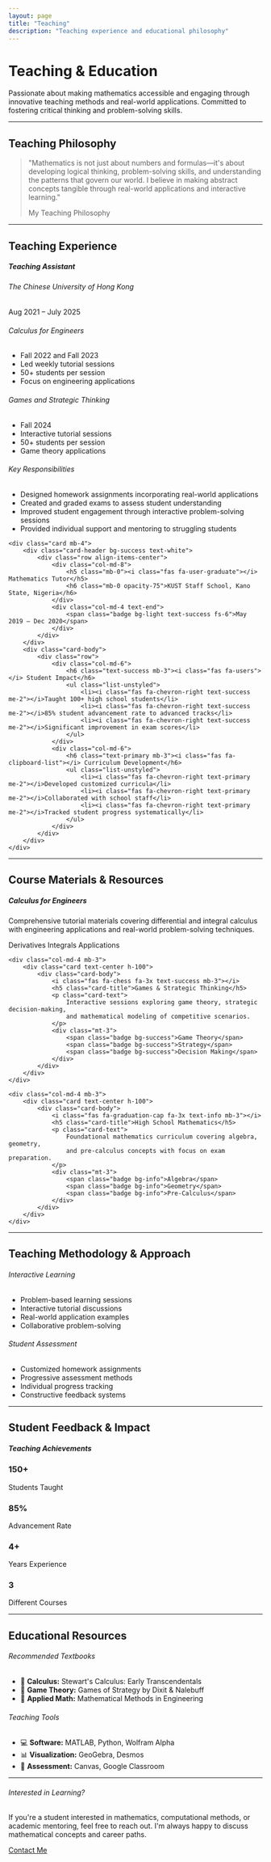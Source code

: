 ```yaml
---
layout: page
title: "Teaching"
description: "Teaching experience and educational philosophy"
---
```


<div class="hero-section bg-gradient-primary text-white p-4 rounded mb-5">
    <div class="row align-items-center">
        <div class="col-md-8">
            <h1 class="display-6 mb-3">Teaching & Education</h1>
            <p class="lead mb-0">
                Passionate about making mathematics accessible and engaging through innovative teaching methods 
                and real-world applications. Committed to fostering critical thinking and problem-solving skills.
            </p>
        </div>
        <div class="col-md-4 text-center">
            <i class="fas fa-chalkboard-teacher fa-4x opacity-50"></i>
        </div>
    </div>
</div>

---

## Teaching Philosophy

<div class="row mb-5">
    <div class="col-lg-8 mx-auto">
        <div class="card border-0 shadow-sm">
            <div class="card-body p-4">
                <blockquote class="blockquote text-center">
                    <p class="mb-4">
                        "Mathematics is not just about numbers and formulas—it's about developing logical thinking, 
                        problem-solving skills, and understanding the patterns that govern our world. I believe in 
                        making abstract concepts tangible through real-world applications and interactive learning."
                    </p>
                    <footer class="blockquote-footer">My Teaching Philosophy</footer>
                </blockquote>
            </div>
        </div>
    </div>
</div>

---

## Teaching Experience

<div class="timeline">
    <div class="card mb-4">
        <div class="card-header bg-primary text-white">
            <div class="row align-items-center">
                <div class="col-md-8">
                    <h5 class="mb-0"><i class="fas fa-chalkboard-teacher"></i> Teaching Assistant</h5>
                    <h6 class="mb-0 opacity-75">The Chinese University of Hong Kong</h6>
                </div>
                <div class="col-md-4 text-end">
                    <span class="badge bg-light text-primary fs-6">Aug 2021 – July 2025</span>
                </div>
            </div>
        </div>
        <div class="card-body">
            <div class="row">
                <div class="col-md-6">
                    <h6 class="text-primary mb-3"><i class="fas fa-calculator"></i> Calculus for Engineers</h6>
                    <ul class="list-unstyled">
                        <li><i class="fas fa-chevron-right text-primary me-2"></i>Fall 2022 and Fall 2023</li>
                        <li><i class="fas fa-chevron-right text-primary me-2"></i>Led weekly tutorial sessions</li>
                        <li><i class="fas fa-chevron-right text-primary me-2"></i>50+ students per session</li>
                        <li><i class="fas fa-chevron-right text-primary me-2"></i>Focus on engineering applications</li>
                    </ul>
                </div>
                <div class="col-md-6">
                    <h6 class="text-success mb-3"><i class="fas fa-chess"></i> Games and Strategic Thinking</h6>
                    <ul class="list-unstyled">
                        <li><i class="fas fa-chevron-right text-success me-2"></i>Fall 2024</li>
                        <li><i class="fas fa-chevron-right text-success me-2"></i>Interactive tutorial sessions</li>
                        <li><i class="fas fa-chevron-right text-success me-2"></i>50+ students per session</li>
                        <li><i class="fas fa-chevron-right text-success me-2"></i>Game theory applications</li>
                    </ul>
                </div>
            </div>
            <div class="mt-3">
                <h6 class="text-info mb-3"><i class="fas fa-tasks"></i> Key Responsibilities</h6>
                <ul class="list-unstyled">
                    <li><i class="fas fa-chevron-right text-info me-2"></i>Designed homework assignments incorporating real-world applications</li>
                    <li><i class="fas fa-chevron-right text-info me-2"></i>Created and graded exams to assess student understanding</li>
                    <li><i class="fas fa-chevron-right text-info me-2"></i>Improved student engagement through interactive problem-solving sessions</li>
                    <li><i class="fas fa-chevron-right text-info me-2"></i>Provided individual support and mentoring to struggling students</li>
                </ul>
            </div>
        </div>
    </div>

    <div class="card mb-4">
        <div class="card-header bg-success text-white">
            <div class="row align-items-center">
                <div class="col-md-8">
                    <h5 class="mb-0"><i class="fas fa-user-graduate"></i> Mathematics Tutor</h5>
                    <h6 class="mb-0 opacity-75">KUST Staff School, Kano State, Nigeria</h6>
                </div>
                <div class="col-md-4 text-end">
                    <span class="badge bg-light text-success fs-6">May 2019 – Dec 2020</span>
                </div>
            </div>
        </div>
        <div class="card-body">
            <div class="row">
                <div class="col-md-6">
                    <h6 class="text-success mb-3"><i class="fas fa-users"></i> Student Impact</h6>
                    <ul class="list-unstyled">
                        <li><i class="fas fa-chevron-right text-success me-2"></i>Taught 100+ high school students</li>
                        <li><i class="fas fa-chevron-right text-success me-2"></i>85% student advancement rate to advanced tracks</li>
                        <li><i class="fas fa-chevron-right text-success me-2"></i>Significant improvement in exam scores</li>
                    </ul>
                </div>
                <div class="col-md-6">
                    <h6 class="text-primary mb-3"><i class="fas fa-clipboard-list"></i> Curriculum Development</h6>
                    <ul class="list-unstyled">
                        <li><i class="fas fa-chevron-right text-primary me-2"></i>Developed customized curricula</li>
                        <li><i class="fas fa-chevron-right text-primary me-2"></i>Collaborated with school staff</li>
                        <li><i class="fas fa-chevron-right text-primary me-2"></i>Tracked student progress systematically</li>
                    </ul>
                </div>
            </div>
        </div>
    </div>
</div>

---

## Course Materials & Resources

<div class="row mb-5">
    <div class="col-md-4 mb-3">
        <div class="card text-center h-100">
            <div class="card-body">
                <i class="fas fa-calculator fa-3x text-primary mb-3"></i>
                <h5 class="card-title">Calculus for Engineers</h5>
                <p class="card-text">
                    Comprehensive tutorial materials covering differential and integral calculus 
                    with engineering applications and real-world problem-solving techniques.
                </p>
                <div class="mt-3">
                    <span class="badge bg-primary">Derivatives</span>
                    <span class="badge bg-primary">Integrals</span>
                    <span class="badge bg-primary">Applications</span>
                </div>
            </div>
        </div>
    </div>
    
    <div class="col-md-4 mb-3">
        <div class="card text-center h-100">
            <div class="card-body">
                <i class="fas fa-chess fa-3x text-success mb-3"></i>
                <h5 class="card-title">Games & Strategic Thinking</h5>
                <p class="card-text">
                    Interactive sessions exploring game theory, strategic decision-making, 
                    and mathematical modeling of competitive scenarios.
                </p>
                <div class="mt-3">
                    <span class="badge bg-success">Game Theory</span>
                    <span class="badge bg-success">Strategy</span>
                    <span class="badge bg-success">Decision Making</span>
                </div>
            </div>
        </div>
    </div>
    
    <div class="col-md-4 mb-3">
        <div class="card text-center h-100">
            <div class="card-body">
                <i class="fas fa-graduation-cap fa-3x text-info mb-3"></i>
                <h5 class="card-title">High School Mathematics</h5>
                <p class="card-text">
                    Foundational mathematics curriculum covering algebra, geometry, 
                    and pre-calculus concepts with focus on exam preparation.
                </p>
                <div class="mt-3">
                    <span class="badge bg-info">Algebra</span>
                    <span class="badge bg-info">Geometry</span>
                    <span class="badge bg-info">Pre-Calculus</span>
                </div>
            </div>
        </div>
    </div>
</div>

---

## Teaching Methodology & Approach

<div class="row mb-5">
    <div class="col-md-6 mb-4">
        <div class="card border-primary">
            <div class="card-header bg-primary text-white">
                <h6 class="mb-0"><i class="fas fa-lightbulb"></i> Interactive Learning</h6>
            </div>
            <div class="card-body">
                <ul class="list-unstyled mb-0">
                    <li class="mb-2"><i class="fas fa-check text-primary me-2"></i>Problem-based learning sessions</li>
                    <li class="mb-2"><i class="fas fa-check text-primary me-2"></i>Interactive tutorial discussions</li>
                    <li class="mb-2"><i class="fas fa-check text-primary me-2"></i>Real-world application examples</li>
                    <li class="mb-0"><i class="fas fa-check text-primary me-2"></i>Collaborative problem-solving</li>
                </ul>
            </div>
        </div>
    </div>
    <div class="col-md-6 mb-4">
        <div class="card border-success">
            <div class="card-header bg-success text-white">
                <h6 class="mb-0"><i class="fas fa-chart-line"></i> Student Assessment</h6>
            </div>
            <div class="card-body">
                <ul class="list-unstyled mb-0">
                    <li class="mb-2"><i class="fas fa-check text-success me-2"></i>Customized homework assignments</li>
                    <li class="mb-2"><i class="fas fa-check text-success me-2"></i>Progressive assessment methods</li>
                    <li class="mb-2"><i class="fas fa-check text-success me-2"></i>Individual progress tracking</li>
                    <li class="mb-0"><i class="fas fa-check text-success me-2"></i>Constructive feedback systems</li>
                </ul>
            </div>
        </div>
    </div>
</div>

---

## Student Feedback & Impact

<div class="row mb-5">
    <div class="col-lg-8 mx-auto">
        <div class="card">
            <div class="card-header bg-warning text-dark">
                <h5 class="mb-0"><i class="fas fa-star"></i> Teaching Achievements</h5>
            </div>
            <div class="card-body">
                <div class="row text-center">
                    <div class="col-md-3 mb-3">
                        <div class="p-3 rounded">
                            <h3 class="text-primary mb-1">150+</h3>
                            <p class="mb-0 small">Students Taught</p>
                        </div>
                    </div>
                    <div class="col-md-3 mb-3">
                        <div class="bg-light p-3 rounded">
                            <h3 class="text-success mb-1">85%</h3>
                            <p class="mb-0 small">Advancement Rate</p>
                        </div>
                    </div>
                    <div class="col-md-3 mb-3">
                        <div class="bg-light p-3 rounded">
                            <h3 class="text-info mb-1">4+</h3>
                            <p class="mb-0 small">Years Experience</p>
                        </div>
                    </div>
                    <div class="col-md-3 mb-3">
                        <div class="bg-light p-3 rounded">
                            <h3 class="text-warning mb-1">3</h3>
                            <p class="mb-0 small">Different Courses</p>
                        </div>
                    </div>
                </div>
            </div>
        </div>
    </div>
</div>

---

## Educational Resources

<div class="row">
    <div class="col-md-6 mb-4">
        <div class="card">
            <div class="card-header">
                <h6 class="mb-0"><i class="fas fa-book"></i> Recommended Textbooks</h6>
            </div>
            <div class="card-body">
                <ul class="list-unstyled mb-0">
                    <li class="mb-2">📘 <strong>Calculus:</strong> Stewart's Calculus: Early Transcendentals</li>
                    <li class="mb-2">📗 <strong>Game Theory:</strong> Games of Strategy by Dixit & Nalebuff</li>
                    <li class="mb-0">📙 <strong>Applied Math:</strong> Mathematical Methods in Engineering</li>
                </ul>
            </div>
        </div>
    </div>
    <div class="col-md-6 mb-4">
        <div class="card">
            <div class="card-header">
                <h6 class="mb-0"><i class="fas fa-tools"></i> Teaching Tools</h6>
            </div>
            <div class="card-body">
                <ul class="list-unstyled mb-0">
                    <li class="mb-2">💻 <strong>Software:</strong> MATLAB, Python, Wolfram Alpha</li>
                    <li class="mb-2">📊 <strong>Visualization:</strong> GeoGebra, Desmos</li>
                    <li class="mb-0">🎯 <strong>Assessment:</strong> Canvas, Google Classroom</li>
                </ul>
            </div>
        </div>
    </div>
</div>

---

<div class="alert alert-primary border-0 mt-5">
    <div class="row align-items-center">
        <div class="col-md-8">
            <h6 class="alert-heading mb-2"><i class="fas fa-envelope text-primary"></i> Interested in Learning?</h6>
            <p class="mb-0">
                If you're a student interested in mathematics, computational methods, or academic mentoring, 
                feel free to reach out. I'm always happy to discuss mathematical concepts and career paths.
            </p>
        </div>
        <div class="col-md-4 text-end">
            <a href="mailto:abdgafartunde@yahoo.com" class="btn btn-primary">
                <i class="fas fa-envelope"></i> Contact Me
            </a>
        </div>
    </div>
</div>
